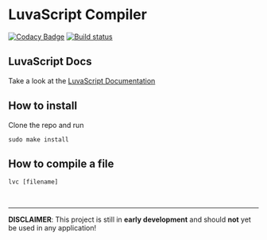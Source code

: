 # LuvaScript Compiler

[![Codacy Badge](https://api.codacy.com/project/badge/Grade/61d94deb7635450b9574d95aed0c5492)](https://app.codacy.com/gh/lucr4ft/luvascript-compiler?utm_source=github.com&utm_medium=referral&utm_content=lucr4ft/luvascript-compiler&utm_campaign=Badge_Grade_Settings)
[![Build status](https://ci.appveyor.com/api/projects/status/t0g7nftrb6413tp7/branch/develop?svg=true)](https://ci.appveyor.com/project/lucalewin/luvascript-compiler/branch/develop)

## LuvaScript Docs
Take a look at the [LuvaScript Documentation](https://lucr4ft.github.io/luvascript-compiler/)

## How to install

Clone the repo and run

```shell
sudo make install
```

## How to compile a file

```shell
lvc [filename]
```

<br>

---
**DISCLAIMER**: This project is still in **early development** and should **not** yet be used in any application!